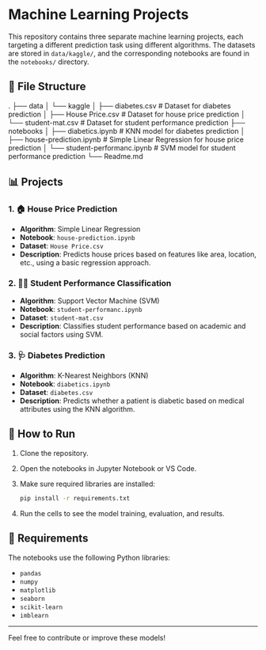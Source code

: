 # Machine Learning Projects

This repository contains three separate machine learning projects, each targeting a different prediction task using different algorithms. The datasets are stored in `data/kaggle/`, and the corresponding notebooks are found in the `notebooks/` directory.

## 📁 File Structure

. ├── data │ └── kaggle │ ├── diabetes.csv # Dataset for diabetes prediction │ ├── House Price.csv # Dataset for house price prediction │ └── student-mat.csv # Dataset for student performance prediction ├── notebooks │ ├── diabetics.ipynb # KNN model for diabetes prediction │ ├── house-prediction.ipynb # Simple Linear Regression for house price prediction │ └── student-performanc.ipynb # SVM model for student performance prediction └── Readme.md

## 📊 Projects

### 1. 🏠 House Price Prediction

- **Algorithm**: Simple Linear Regression
- **Notebook**: `house-prediction.ipynb`
- **Dataset**: `House Price.csv`
- **Description**: Predicts house prices based on features like area, location, etc., using a basic regression approach.

### 2. 🧑‍🎓 Student Performance Classification

- **Algorithm**: Support Vector Machine (SVM)
- **Notebook**: `student-performanc.ipynb`
- **Dataset**: `student-mat.csv`
- **Description**: Classifies student performance based on academic and social factors using SVM.

### 3. 🩺 Diabetes Prediction

- **Algorithm**: K-Nearest Neighbors (KNN)
- **Notebook**: `diabetics.ipynb`
- **Dataset**: `diabetes.csv`
- **Description**: Predicts whether a patient is diabetic based on medical attributes using the KNN algorithm.

## 🚀 How to Run

1. Clone the repository.
2. Open the notebooks in Jupyter Notebook or VS Code.
3. Make sure required libraries are installed:

    ```bash
    pip install -r requirements.txt
    ```

4. Run the cells to see the model training, evaluation, and results.

## 🧠 Requirements

The notebooks use the following Python libraries:

- `pandas`
- `numpy`
- `matplotlib`
- `seaborn`
- `scikit-learn`
- `imblearn`

---

Feel free to contribute or improve these models!
